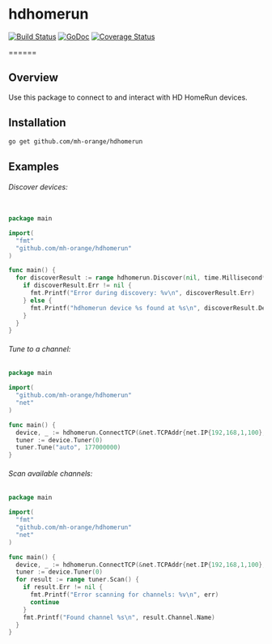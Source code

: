 # hdhomerun

[![Build Status](https://travis-ci.org/mh-orange/hdhomerun.svg?branch=master)](https://travis-ci.org/mh-orange/hdhomerun) 
[![GoDoc](https://godoc.org/github.com/mh-orange/hdhomerun?status.png)](https://godoc.org/github.com/mh-orange/hdhomerun) 
[![Coverage Status](https://coveralls.io/repos/github/mh-orange/hdhomerun/badge.svg?branch=master)](https://coveralls.io/github/mh-orange/hdhomerun) 

====== 

## Overview

Use this package to connect to and interact with HD HomeRun devices.

## Installation

```bash
go get github.com/mh-orange/hdhomerun
```

## Examples

###### Discover devices:

```go

package main

import(
  "fmt"
  "github.com/mh-orange/hdhomerun"
)

func main() {
  for discoverResult := range hdhomerun.Discover(nil, time.Millisecond*200) {
    if discoverResult.Err != nil {
      fmt.Printf("Error during discovery: %v\n", discoverResult.Err)
    } else {
      fmt.Printf("hdhomerun device %s found at %s\n", discoverResult.Device.ID(), discoverResult.Device.Addr())
    }
  }
}
```

###### Tune to a channel:

```go
package main

import(
  "github.com/mh-orange/hdhomerun"
  "net"
)

func main() {
  device, _ := hdhomerun.ConnectTCP(&net.TCPAddr{net.IP{192,168,1,100}, 65001, ""})
  tuner := device.Tuner(0)
  tuner.Tune("auto", 177000000)
}
```
###### Scan available channels:

```go
package main

import(
  "fmt"
  "github.com/mh-orange/hdhomerun"
  "net"
)

func main() {
  device, _ := hdhomerun.ConnectTCP(&net.TCPAddr{net.IP{192,168,1,100}, 65001, ""})
  tuner := device.Tuner(0)
  for result := range tuner.Scan() {
    if result.Err != nil {
      fmt.Printf("Error scanning for channels: %v\n", err)
      continue
    }
    fmt.Printf("Found channel %s\n", result.Channel.Name)
  }
}
```


